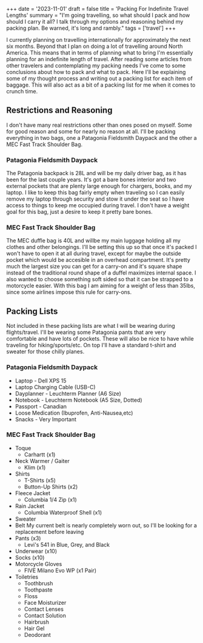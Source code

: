 +++
date = '2023-11-01'
draft = false
title = 'Packing For Indefinite Travel Lengths'
summary = "I'm going travelling, so what should I pack and how should I carry it all? I talk through my options and reasoning behind my packing plan. Be warned, it's long and rambly."
tags = ['travel']
+++

I currently planning on travelling internationally for approximately the next six months.
Beyond that I plan on doing a lot of travelling around North America.
This means that in terms of planning what to bring I'm essentially planning for an indefinite length of travel.
After reading some articles from other travelers and contemplating my packing needs I've come to some conclusions about how to pack and what to pack.
Here I'll be explaining some of my thought process and writing out a packing list for each item of baggage.
This will also act as a bit of a packing list for me when it comes to crunch time.

## Restrictions and Reasoning

I don't have many real restrictions other than ones posed on myself. Some for good reason and some for nearly no reason at all. I'll be packing everything in two bags, one a Patagonia Fieldsmith Daypack and the other a MEC Fast Track Shoulder Bag.

### Patagonia Fieldsmith Daypack

The Patagonia backpack is 28L and will be my daily driver bag, as it has been for the last couple years. It's got a bare bones interior and two external pockets that are plenty large enough for chargers, books, and my laptop. I like to keep this bag fairly empty when traveling so I can easily remove my laptop through security and stow it under the seat so I have access to things to keep me occupied during travel. I don't have a weight goal for this bag, just a desire to keep it pretty bare bones.

### MEC Fast Track Shoulder Bag

The MEC duffle bag is 40L and willbe my main luggage holding all my clothes and other belongings. I'll be setting this up so that once it's packed I won't have to open it at all during travel, except for maybe the outside pocket which would be accesible in an overhead compartment. It's pretty much the largest size you can get for a carry-on and it's square shape instead of the traditional round shape of a duffel maximizes internal space. I also wanted to choose something soft sided so that it can be strapped to a motorcycle easier. With this bag I am aiming for a weight of less than 35lbs, since some airlines impose this rule for carry-ons.

## Packing Lists

Not included in these packing lists are what I will be wearing during flights/travel. I'll be wearing some Patagonia pants that are very comfortable and have lots of pockets. These will also be nice to have while traveling for hiking/sports/etc. On top I'll have a standard t-shirt and sweater for those chilly planes.


### Patagonia Fieldsmith Daypack

- Laptop - Dell XPS 15
- Laptop Charging Cable (USB-C)
- Dayplanner - Leuchterm Planner (A6 Size)
- Notebook - Leuchterm Notebook (A5 Size, Dotted)
- Passport - Canadian
- Loose Medication (Ibuprofen, Anti-Nausea,etc)
- Snacks - Very Important

### MEC Fast Track Shoulder Bag

- Toque
    - Carhartt (x1)
- Neck Warmer / Gaiter
    - Klim (x1)
- Shirts
    - T-Shirts (x5)
    - Button-Up Shirts (x2)
- Fleece Jacket
    - Columbia 1/4 Zip (x1)
- Rain Jacket
    - Columbia Waterproof Shell (x1)
- Sweater
- Belt
    My current belt is nearly completely worn out, so I'll be looking for a replacement before leaving
- Pants (x3)
    - Levi's 541 in Blue, Grey, and Black
- Underwear (x10)
- Socks (x10)
- Motorcycle Gloves
    - FIVE Milano Evo WP (x1 Pair)
- Toiletries
    - Toothbrush
    - Toothpaste
    - Floss
    - Face Moisturizer
    - Contact Lenses
    - Contact Solution
    - Hairbrush
    - Hair Gel
    - Deodorant


